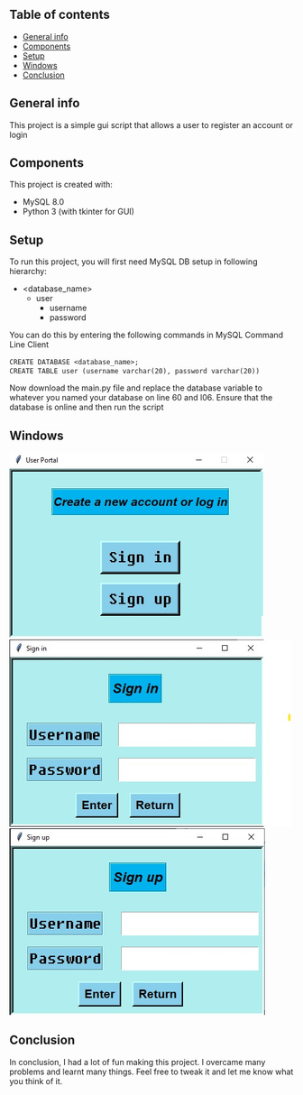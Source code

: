 ## Table of contents
* [General info](#general-info)
* [Components](#components)
* [Setup](#setup)
* [Windows](#windows)
* [Conclusion](#conclusion)

## General info
This project is a simple gui script that allows a user to register an account or login
	
## Components
This project is created with:
* MySQL 8.0
* Python 3 (with tkinter for GUI)
	
## Setup
To run this project, you will first need MySQL DB setup in following hierarchy:
* <database_name>
  - user
    - username 
    - password  

You can do this by entering the following commands in MySQL Command Line Client
```
CREATE DATABASE <database_name>;
CREATE TABLE user (username varchar(20), password varchar(20))
```
Now download the main.py file and replace the database variable to whatever 
you named your database on line 60 and l06. Ensure that the database is online and then run the script

## Windows

![Main](Screenshots/main.jpg)
![Sign_in](Screenshots/sign_in.jpg)
![Sign_up](Screenshots/sign_up.jpg)

## Conclusion

In conclusion, I had a lot of fun making this project. I overcame many problems and learnt many things. Feel free to tweak it and let me know what you think of it.
